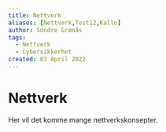 ```yaml
---
title: Nettverk
aliases: [Nettverk,Test12,Kallo]
author: Sondre Grønås
tags:
  - Nettverk
  - Cybersikkerhet
created: 03 April 2022
---
```

# Nettverk
Her vil det komme mange nettverkskonsepter.